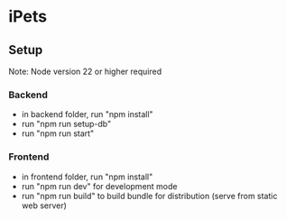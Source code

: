 # iPets

## Setup

Note: Node version 22 or higher required

### Backend
- in backend folder, run "npm install"
- run "npm run setup-db"
- run "npm run start"

### Frontend
- in frontend folder, run "npm install"
- run "npm run dev" for development mode
- run "npm run build" to build bundle for distribution (serve from static web server)
